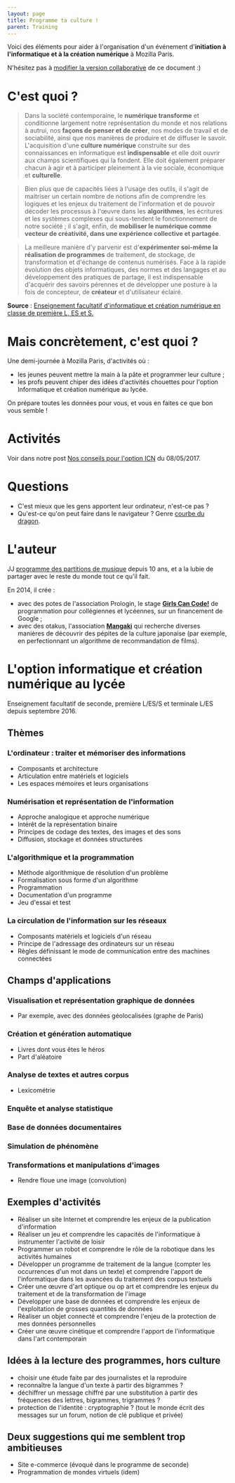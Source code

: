 ```yaml
---
layout: page
title: Programme ta culture !
parent: Training
---
```


Voici des éléments pour aider à l'organisation d'un événement d'**initiation à l'informatique et à la création numérique** à Mozilla Paris.

N'hésitez pas à [modifier la version collaborative](https://docs.google.com/document/d/1-X5JaWY2IQPZ81QcUZBJ1nZKZKLqkcHItOw7uCwimLI/edit#) de ce document :)

# C'est quoi ?

> Dans la société contemporaine, le **numérique transforme** et conditionne largement notre représentation du monde et nos relations à autrui, nos **façons de penser et de créer**, nos modes de travail et de sociabilité, ainsi que nos manières de produire et de diffuser le savoir. L'acquisition d'une **culture numérique** construite sur des connaissances en informatique est **indispensable** et elle doit ouvrir aux champs scientifiques qui la fondent. Elle doit également préparer chacun à agir et à participer pleinement à la vie sociale, économique et **culturelle**.
 
> Bien plus que de capacités liées à l'usage des outils, il s'agit de maitriser un certain nombre de notions afin de comprendre les logiques et les enjeux du traitement de l'information et de pouvoir décoder les processus à l'œuvre dans les **algorithmes**, les écritures et les systèmes complexes qui sous-tendent le fonctionnement de notre société ; il s'agit, enfin, de **mobiliser le numérique comme vecteur de créativité, dans une expérience collective et partagée**.
 
> La meilleure manière d'y parvenir est d'**expérimenter soi-même la réalisation de programmes** de traitement, de stockage, de transformation et d'échange de contenus numérisés. Face à la rapide évolution des objets informatiques, des normes et des langages et au développement des pratiques de partage, il est indispensable d'acquérir des savoirs pérennes et de développer une posture à la fois de concepteur, de **créateur** et d'utilisateur éclairé.

**Source** : [Enseignement facultatif d'informatique et création numérique en classe de première L, ES et S.](http://www.education.gouv.fr/pid285/bulletin_officiel.html?cid_bo=104657)


# Mais concrètement, c'est quoi ?

Une demi-journée à Mozilla Paris, d'activités où :

- les jeunes peuvent mettre la main à la pâte et programmer leur culture ;
- les profs peuvent chiper des idées d'activités chouettes pour l'option Informatique et création numérique au lycée.

On prépare toutes les données pour vous, et vous en faites ce que bon vous semble !


# Activités

Voir dans notre post [Nos conseils pour l'option ICN](/fr/2017/05/08/conseils-option-icn/) du 08/05/2017.


# Questions

- C'est mieux que les gens apportent leur ordinateur, n'est-ce pas ?
- Qu'est-ce qu'on peut faire dans le navigateur ? Genre [courbe du dragon](http://jill-jenn.net/algo/stage-python/projets.html).


# L'auteur

JJ [programme des partitions de musique](http://jill-jenn.net/anime-sheet-music/) depuis 10 ans, et a la lubie de partager avec le reste du monde tout ce qu'il fait.

En 2014, il crée :

- avec des potes de l'association Prologin, le stage [**Girls Can Code!**](https://gcc.prologin.org) de programmation pour collégiennes et lycéennes, sur un financement de Google ;
- avec des otakus, l'association [**Mangaki**](https://mangaki.fr) qui recherche diverses manières de découvrir des pépites de la culture japonaise (par exemple, en perfectionnant un algorithme de recommandation de films).


# L'option informatique et création numérique au lycée

Enseignement facultatif de seconde, première L/ES/S et terminale L/ES depuis septembre 2016.

## Thèmes

### L'ordinateur : traiter et mémoriser des informations

- Composants et architecture
- Articulation entre matériels et logiciels
- Les espaces mémoires et leurs organisations

### Numérisation et représentation de l'information

- Approche analogique et approche numérique
- Intérêt de la représentation binaire
- Principes de codage des textes, des images et des sons
- Diffusion, stockage et données structurées

### L'algorithmique et la programmation

- Méthode algorithmique de résolution d'un problème
- Formalisation sous forme d'un algorithme
- Programmation
- Documentation d'un programme
- Jeu d'essai et test

### La circulation de l'information sur les réseaux

- Composants matériels et logiciels d'un réseau
- Principe de l'adressage des ordinateurs sur un réseau
- Règles définissant le mode de communication entre des machines connectées

## Champs d'applications

### Visualisation et représentation graphique de données

- Par exemple, avec des données géolocalisées (graphe de Paris)

### Création et génération automatique

- Livres dont vous êtes le héros
- Part d'aléatoire

### Analyse de textes et autres corpus

- Lexicométrie

### Enquête et analyse statistique

### Base de données documentaires

### Simulation de phénomène

### Transformations et manipulations d'images

- Rendre floue une image (convolution)

## Exemples d'activités

- Réaliser un site Internet et comprendre les enjeux de la publication d'information
- Réaliser un jeu et comprendre les capacités de l'informatique à instrumenter l'activité de loisir
- Programmer un robot et comprendre le rôle de la robotique dans les activités humaines
- Développer un programme de traitement de la langue (compter les occurrences d'un mot dans un texte) et comprendre l'apport de l'informatique dans les avancées du traitement des corpus textuels
- Créer une œuvre d'art optique ou op art et comprendre les enjeux du traitement et de la transformation de l'image
- Développer une base de données et comprendre les enjeux de l'exploitation de grosses quantités de données
- Réaliser un objet connecté et comprendre l'enjeu de la protection de mes données personnelles
- Créer une œuvre cinétique et comprendre l'apport de l'informatique dans l'art contemporain

## Idées à la lecture des programmes, hors culture

- choisir une étude faite par des journalistes et la reproduire
- reconnaître la langue d'un texte à partir des bigrammes ?
- déchiffrer un message chiffré par une substitution à partir des fréquences des lettres, bigrammes, trigrammes ?
- protection de l'identité : cryptographie ? (tout le monde écrit des messages sur un forum, notion de clé publique et privée)

## Deux suggestions qui me semblent trop ambitieuses

- Site e-commerce (évoqué dans le programme de seconde)
- Programmation de mondes virtuels (idem)

<script data-isso="//comments.jiji.cat/tryalgo/"
src="//comments.jiji.cat/tryalgo/js/embed.min.js"></script>

<section id="isso-thread"></section>
